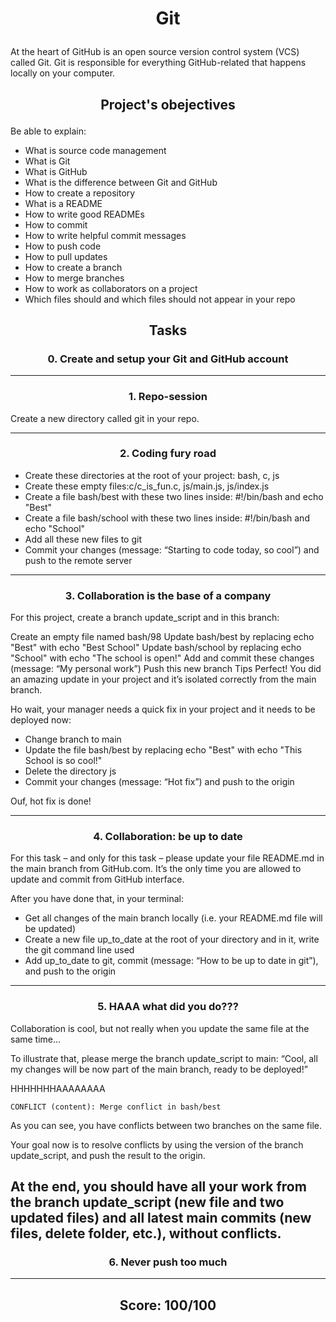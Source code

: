 # <p align=center> Git </p>
At the heart of GitHub is an open source version control system (VCS) called Git. Git is responsible for everything GitHub-related that happens locally on your computer.

## <p align=center>Project's obejectives</p>
Be able to explain:
* What is source code management
* What is Git
* What is GitHub
* What is the difference between Git and GitHub
* How to create a repository
* What is a README
* How to write good READMEs
* How to commit
* How to write helpful commit messages
* How to push code
* How to pull updates
* How to create a branch
* How to merge branches
* How to work as collaborators on a project
* Which files should and which files should not appear in your repo

## <p align=center>Tasks </p>


### <p align=center>0. Create and setup your Git and GitHub account </p>

---------------------------------------------------------------------------
### <p align=center>1. Repo-session </p>
Create a new directory called git in your repo.

---------------------------------------------------------------------------
### <p align=center>2. Coding fury road </p>
- Create these directories at the root of your project: bash, c, js
- Create these empty files:c/c_is_fun.c, js/main.js, js/index.js
- Create a file bash/best with these two lines inside: #!/bin/bash and echo "Best"
- Create a file bash/school with these two lines inside: #!/bin/bash and echo "School"
- Add all these new files to git
- Commit your changes (message: “Starting to code today, so cool”) and push to the remote server

---------------------------------------------------------------------------
### <p align=center>3. Collaboration is the base of a company </p>
For this project, create a branch update_script and in this branch:

Create an empty file named bash/98
Update bash/best by replacing echo "Best" with echo "Best School"
Update bash/school by replacing echo "School" with echo "The school is open!"
Add and commit these changes (message: “My personal work”)
Push this new branch Tips
Perfect! You did an amazing update in your project and it’s isolated correctly from the main branch.

Ho wait, your manager needs a quick fix in your project and it needs to be deployed now:

- Change branch to main
- Update the file bash/best by replacing echo "Best" with echo "This School is so cool!"
- Delete the directory js
- Commit your changes (message: “Hot fix”) and push to the origin


Ouf, hot fix is done!

---------------------------------------------------------------------------
### <p align=center>4. Collaboration: be up to date </p>
For this task – and only for this task – please update your file README.md in the main branch from GitHub.com. It’s the only time you are allowed to update and commit from GitHub interface.

After you have done that, in your terminal:

- Get all changes of the main branch locally (i.e. your README.md file will be updated)
- Create a new file up_to_date at the root of your directory and in it, write the git command line used
- Add up_to_date to git, commit (message: “How to be up to date in git”), and push to the origin

---------------------------------------------------------------------------
### <p align=center>5. HAAA what did you do??? </p>
Collaboration is cool, but not really when you update the same file at the same time…

To illustrate that, please merge the branch update_script to main: “Cool, all my changes will be now part of the main branch, ready to be deployed!”

HHHHHHHAAAAAAAA

`CONFLICT (content): Merge conflict in bash/best`

As you can see, you have conflicts between two branches on the same file.

Your goal now is to resolve conflicts by using the version of the branch update_script, and push the result to the origin.

At the end, you should have all your work from the branch update_script (new file and two updated files) and all latest main commits (new files, delete folder, etc.), without conflicts.
---------------------------------------------------------------------------
### <p align=center>6. Never push too much </p>
---------------------------------------------------------------------------

## <p align=center>Score: 100/100 </p>
